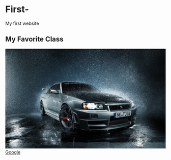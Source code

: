 # First-
My first website 

## My Favorite Class 
![R34](SkylineR34.jpg)
[Google](https://www.google.com/)

